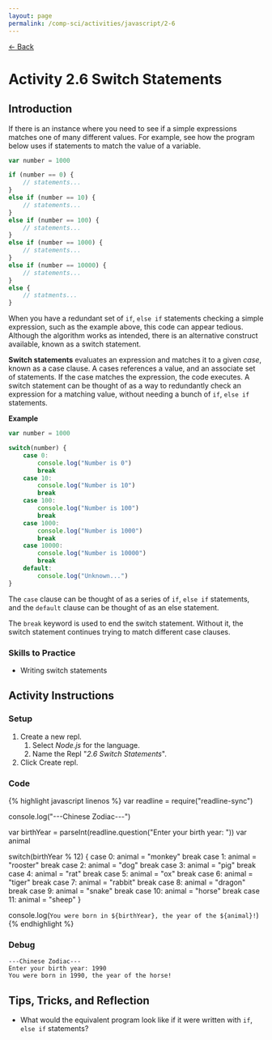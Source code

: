 ```yaml
---
layout: page
permalink: /comp-sci/activities/javascript/2-6
---
```


[← Back](./)

# Activity 2.6 Switch Statements

## Introduction

If there is an instance where you need to see if a simple expressions matches one of many different values. For example, see how the program below uses if statements to match the value of a variable.

```js
var number = 1000

if (number == 0) {
    // statements...
}
else if (number == 10) {
    // statements...
}
else if (number == 100) {
    // statements...
}
else if (number == 1000) {
    // statements...
}
else if (number == 10000) {
    // statements...
}
else {
    // statments...
}
```

When you have a redundant set of `if`, `else if` statements checking a simple expression, such as the example above, this code can appear tedious. Although the algorithm works as intended, there is an alternative construct available, known as a switch statement.

**Switch statements** evaluates an expression and matches it to a given *case*, known as a case clause. A cases references a value, and an associate set of statements. If the case matches the expression, the code executes. A switch statement can be thought of as a way to redundantly check an expression for a matching value, without needing a bunch of `if`, `else if` statements.

**Example**

```js
var number = 1000

switch(number) {
    case 0:
        console.log("Number is 0")
        break
    case 10:
        console.log("Number is 10")
        break
    case 100:
        console.log("Number is 100")
        break
    case 1000:
        console.log("Number is 1000")
        break
    case 10000:
        console.log("Number is 10000")
        break
    default:
        console.log("Unknown...")
}
```

The `case` clause can be thought of as a series of `if`, `else if` statements, and the `default` clause can be thought of as an else statement.

The `break` keyword is used to end the switch statement. Without it, the switch statement continues trying to match different case clauses.

### Skills to Practice

- Writing switch statements

## Activity Instructions

### Setup

1. Create a new repl.
    1. Select *Node.js* for the language.
    2. Name the Repl "*2.6 Switch Statements*".
2. Click Create repl.

### Code

{% highlight javascript linenos %}
var readline = require("readline-sync")

console.log("---Chinese Zodiac---")

var birthYear = parseInt(readline.question("Enter your birth year: "))
var animal

switch(birthYear % 12) {
    case 0:
        animal = "monkey"
        break
    case 1:
        animal = "rooster"
        break
    case 2:
        animal = "dog"
        break
    case 3:
        animal = "pig"
        break
    case 4:
        animal = "rat"
        break
    case 5:
        animal = "ox"
        break
    case 6:
        animal = "tiger"
        break
    case 7:
        animal = "rabbit"
        break
    case 8:
        animal = "dragon"
        break
    case 9:
        animal = "snake"
        break
    case 10:
        animal = "horse"
        break
    case 11:
        animal = "sheep"
}

console.log(`You were born in ${birthYear}, the year of the ${animal}!`)
{% endhighlight %}

### Debug

```
---Chinese Zodiac---
Enter your birth year: 1990
You were born in 1990, the year of the horse!
```

## Tips, Tricks, and Reflection

- What would the equivalent program look like if it were written with `if`, `else if` statements?